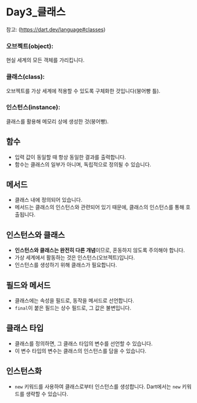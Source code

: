# Day3_클래스

참고: (https://dart.dev/language#classes)

### 오브젝트(object):
현실 세계의 모든 객체를 가리킵니다.

### 클래스(class):
오브젝트를 가상 세계에 적용할 수 있도록 구체화한 것입니다(붕어빵 틀).

### 인스턴스(instance):
클래스를 활용해 메모리 상에 생성한 것(붕어빵).

## 함수

- 입력 값이 동일할 때 항상 동일한 결과를 출력합니다.
- 함수는 클래스의 일부가 아니며, 독립적으로 정의될 수 있습니다.

## 메서드

- 클래스 내에 정의되어 있습니다.
- 메서드는 클래스의 인스턴스와 관련되어 있기 때문에, 클래스의 인스턴스를 통해 호출됩니다.

## 인스턴스와 클래스

- **인스턴스와 클래스는 완전히 다른 개념**이므로, 혼동하지 않도록 주의해야 합니다.
- 가상 세계에서 활동하는 것은 인스턴스(오브젝트)입니다.
- 인스턴스를 생성하기 위해 클래스가 필요합니다.

## 필드와 메서드

- 클래스에는 속성을 필드로, 동작을 메서드로 선언합니다.
- `final`이 붙은 필드는 상수 필드로, 그 값은 불변입니다.

## 클래스 타입

- 클래스를 정의하면, 그 클래스 타입의 변수를 선언할 수 있습니다.
- 이 변수 타입의 변수는 클래스의 인스턴스를 담을 수 있습니다.

## 인스턴스화

- `new` 키워드를 사용하여 클래스로부터 인스턴스를 생성합니다. Dart에서는 `new` 키워드를 생략할 수 있습니다.